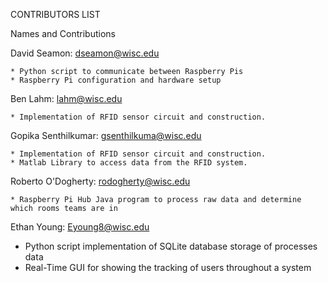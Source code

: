 CONTRIBUTORS LIST

Names and Contributions


David Seamon: dseamon@wisc.edu

    * Python script to communicate between Raspberry Pis
    * Raspberry Pi configuration and hardware setup
    
Ben Lahm: lahm@wisc.edu

    * Implementation of RFID sensor circuit and construction.

Gopika Senthilkumar: gsenthilkuma@wisc.edu
  
    * Implementation of RFID sensor circuit and construction.
    * Matlab Library to access data from the RFID system.

Roberto O'Dogherty: rodogherty@wisc.edu
    
    * Raspberry Pi Hub Java program to process raw data and determine which rooms teams are in

Ethan Young: Eyoung8@wisc.edu

   * Python script implementation of SQLite database storage of processes data
   * Real-Time GUI for showing the tracking of users throughout a system

